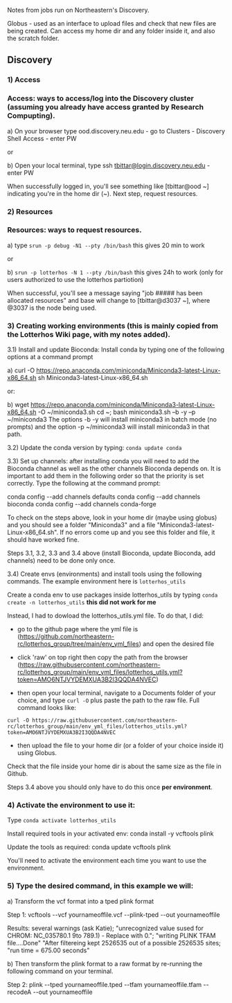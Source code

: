 Notes from jobs run on Northeastern's Discovery.


Globus - used as an interface to upload files and check that new files are being created. Can access my home dir and any folder inside it, and also the scratch folder.

## Discovery

### 1) Access

### Access: ways to access/log into the Discovery cluster (assuming you already have access granted by Research Compupting).

a) On your browser type ood.discovery.neu.edu - go to Clusters - Discovery Shell Access - enter PW

or 

b) Open your local terminal, type ssh tbittar@login.discovery.neu.edu - enter PW

When successfully logged in, you'll see something like [tbittar@ood \~] indicating you're in the home dir (\~). Next step, request resources.

### 2) Resources

### Resources: ways to request resources. 

a) type `srun -p debug -N1 --pty /bin/bash` this gives 20 min to work

or

b) `srun -p lotterhos -N 1 --pty /bin/bash` this gives 24h to work (only for users authorized to use the lotterhos partiotion)

When successful, you'll see a message saying "job ##### has been allocated resources" and base will change to [tbittar\@d3037 \~], where @3037 is the node being used.

### 3) Creating working environments (this is mainly copied from the Lotterhos Wiki page, with my notes added).

3.1) Install and update Bioconda: Install conda by typing one of the following options at a command prompt

a) curl -O https://repo.anaconda.com/miniconda/Miniconda3-latest-Linux-x86_64.sh
sh Miniconda3-latest-Linux-x86_64.sh

or:

b) wget https://repo.anaconda.com/miniconda/Miniconda3-latest-Linux-x86_64.sh -O ~/miniconda3.sh
cd ~; bash miniconda3.sh –b -y –p ~/miniconda3
The options -b -y will install miniconda3 in batch mode (no prompts) and the option -p ~/miniconda3 will install miniconda3 in that path.

3.2) Update the conda version by typing: `conda update conda`

3.3) Set up channels: after installing conda you will need to add the Bioconda channel as well as the other channels Bioconda depends on. It is important to add them in the following order so that the priority is set correctly. Type the following at the command prompt:

conda config --add channels defaults
conda config --add channels bioconda
conda config --add channels conda-forge

To check on the steps above, look in your home dir (maybe using globus) and you should see a folder "Miniconda3" and a file "Miniconda3-latest-Linux-x86_64.sh". If no errors come up and you see this folder and file, it should have worked fine.

Steps 3.1, 3.2, 3.3 and 3.4 above (install Bioconda, update Bioconda, add channels) need to be done only once.

3.4) Create envs (environments) and install tools using the following commands. The example environment here is `lotterhos_utils`

Create a conda env to use packages inside lotterhos_utils by typing `conda create -n lotterhos_utils` **this did not work for me**

Instead, I had to dowload the lotterhos_utils.yml file. To do that, I did:

- go to the github page where the yml file is (https://github.com/northeastern-rc/lotterhos_group/tree/main/env_yml_files) and open the desired file 
- click 'raw' on top right then copy the path from the browser (https://raw.githubusercontent.com/northeastern-rc/lotterhos_group/main/env_yml_files/lotterhos_utils.yml?token=AMO6NTJVYDEMXUA3B2I3QQDA4NVEC)

- then open your local terminal, navigate to a Documents folder of your choice, and type `curl -O` plus paste the path to the raw file. Full command looks like:

`curl -O https://raw.githubusercontent.com/northeastern-rc/lotterhos_group/main/env_yml_files/lotterhos_utils.yml?token=AMO6NTJVYDEMXUA3B2I3QQDA4NVEC`

- then upload the file to your home dir (or a folder of your choice inside it) using Globus.

Check that the file inside your home dir is about the same size as the file in Github.

Steps 3.4 above you should only have to do this once **per environment**.

### 4) Activate the environment to use it: 

Type `conda activate lotterhos_utils`

Install required tools in your activated env: conda install -y vcftools plink

Update the tools as required: conda update vcftools plink

You'll need to activate the environment each time you want to use the environment.

### 5) Type the desired command, in this example we will:

a) Transform the vcf format into a tped plink format

Step 1: vcftools --vcf yournameoffile.vcf --plink-tped --out yournameoffile 

Results: several warnings (ask Katie); "unrecognized value sused for CHROM: NC_035780.1 9to 789.1) - Replace with 0."; "writing PLINK TFAM file....Done" "After filtereing kept 2526535 out of a possible 2526535 sites; "run time = 675.00 seconds"

b) Then transform the plink format to a raw format by re-running the following command on your terminal.

Step 2: plink --tped yournameoffile.tped --tfam yournameoffile.tfam --recodeA --out yournameoffile
